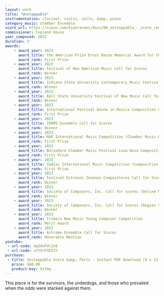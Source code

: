 ```yaml
---
layout: work
title: "Unstoppable"
instrumentation: clarinet, violin, cello, &amp; piano
category_music: Chamber Ensemble
score_url: https://issuu.com/kianravaei/docs/00_unstoppable_-_score_reduced_staves_-_ed_4
commissioner: Copland House
year_composed: 2022
duration: 5'
awards:
    - award_year: 2023
      award_title: The American Prize Ernst Bacon Memorial Award for the Performance of American Music (College/University Division)
      award_rank: First Prize
    - award_year: 2023
      award_title: Festival of New American Music Call for Scores
      award_rank: Winner
    - award_year: 2023
      award_title: Indiana State University Contemporary Music Festival Music Now Chamber Music Contest
      award_rank: Winner
    - award_year: 2023
      award_title: Ball State University Festival of New Music Call for Scores
      award_rank: Winner
    - award_year: 2023
      award_title: International Festival Donne in Musica Composition Competition
      award_rank: First Prize
    - award_year: 2023
      award_title: TEMPO Ensemble Call for Scores
      award_rank: Winner
    - award_year: 2023
      award_title: MAP International Music Competition (Chamber Music Composition)
      award_rank: First Prize
    - award_year: 2023
      award_title: Belvedere Chamber Music Festival Luna Nova Composition Competition
      award_rank: First Prize
    - award_year: 2023
      award_title: Zodiac International Music Competition (Composition)
      award_rank: First Prize
    - award_year: 2023
      award_title: Festival Estrenos Jóvenes Compositores Call for Scores
      award_rank: Winner
    - award_year: 2023
      award_title: Society of Composers, Inc. Call for Scores (Online National Conference)
      award_rank: Winner
    - award_year: 2023
      award_title: Society of Composers, Inc. Call for Scores (Region V Conference)
      award_rank: Winner
    - award_year: 2023
      award_title: Tribeca New Music Young Composer Competition
      award_rank: Merit Award
    - award_year: 2023
      award_title: Achrome Ensemble Call for Scores
      award_rank: Honorable Mention
youtube:
 - url-code: dq3dnFUl2n0
 - url-code: u7YXrP3ESJY
purchase:
 - title: Unstoppable Score &amp; Parts - Instant PDF Download (9 x 12)
   price: $60.00
   product-key: 5sTmq
---
```


This piece is for the survivors, the underdogs, and those who prevailed when the odds were stacked against them.